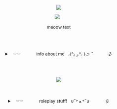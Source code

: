 <p align="center">
  <img src="https://i.pinimg.com/originals/30/cd/27/30cd27db3296613b7b3394231b2b5d92.gif"/>


<p align="center">
</a>
<img src="https://komarev.com/ghpvc/?username=jukejoints&color=FFC1CC&style=flat&label=txt" />⠀
<p align="center">
  
<p align="center">
meoow text
</p>
     <br>
          <br>
               <br>
  <details align="center">
<summary>⠀𓎠𓎠ㅤㅤㅤㅤinfo about meㅤ꜀(^｡  ̫｡^꜀  )꜆੭  ͗ ͗ㅤㅤㅤㅤ彡</summary>
     <br>
  hiiiiiiiiiiii
</p>
</details>

<br>
          <br>
               <br>


<p align="center">
<img src="https://64.media.tumblr.com/a65bb4a4304a8cd603c6591950b32cd1/039361796d8b93fb-88/s2048x3072/fc9cfc0961fe1fd5d19e7fd400a2fbfd33f81d6c.pnj"/> 

<br>
     <br>
          <br>

  <details align="center">
<summary>⠀𓎠𓎠ㅤㅤㅤㅤroleplay stuff!ㅤυ˶˃ ﻌ ˂˶υㅤㅤㅤㅤ彡</summary>
     <br>
  hiiiiiiiiiiii
</p>
</details>    
